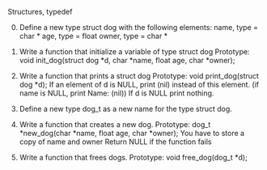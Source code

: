 Structures, typedef

0. Define a new type struct dog with the following elements:
    name, type = char *
    age, type = float
    owner, type = char *

1. Write a function that initialize a variable of type struct dog
    Prototype: void init_dog(struct dog *d, char *name, float age, char *owner);

2. Write a function that prints a struct dog
    Prototype: void print_dog(struct dog *d);
    If an element of d is NULL, print (nil) instead of this element. (if name is NULL, print Name: (nil))
    If d is NULL print nothing.

3. Define a new type dog_t as a new name for the type struct dog.

4. Write a function that creates a new dog.
    Prototype: dog_t *new_dog(char *name, float age, char *owner);
    You have to store a copy of name and owner
    Return NULL if the function fails

5. Write a function that frees dogs.
    Prototype: void free_dog(dog_t *d);


